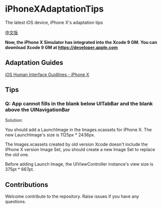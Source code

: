 # iPhoneXAdaptationTips
The latest iOS device, iPhone X's adaptation tips

[中文版](https://github.com/taisk/iPhoneXAdaptionTips/CHINESE.md)

**Now, the iPhone X Simulator has integrated into the Xcode 9 GM. You can download Xcode 9 GM at https://developer.apple.com**

## Adaptation Guides

[iOS Human Interface Guidlines - iPhone X](https://developer.apple.com/ios/human-interface-guidelines/overview/iphone-x/)

## Tips

### Q: App cannot fills in the blank below UITabBar and the blank above the UINavigationBar

Solution:

You should add a LaunchImage in the Images.xcassets for iPhone X. The new LaunchImage's size is 1125px * 2436px.

The Images.xcassets created by old version Xcode doesn't include the iPhone X version Image Set, you should create a new Image Set to replace the old one.

Before adding Launch Image, the UIViewController instance's view size is 375pt * 667pt.

## Contributions

Welcome contribute to the repository. Raise issues if you have any questions.
